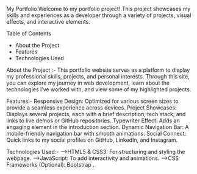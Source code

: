 My Portfolio
Welcome to my portfolio project! This project showcases my skills and experiences as a developer through a variety of projects, visual effects, and interactive elements.

Table of Contents
* About the Project
* Features
* Technologies Used


About the Project :-
This portfolio website serves as a platform to display my professional skills, projects, and personal interests. Through this site, you can explore my journey in web development, learn about the technologies I’ve worked with, and view some of my highlighted projects.

Features:-
Responsive Design: Optimized for various screen sizes to provide a seamless experience across devices.
Project Showcases: Displays several projects, each with a brief description, tech stack, and links to live demos or GitHub repositories.
Typewriter Effect: Adds an engaging element in the introduction section.
Dynamic Navigation Bar: A mobile-friendly navigation bar with smooth animations.
Social Connect: Quick links to my social profiles on GitHub, LinkedIn, and Instagram.

Technologies Used:-
-->HTML5 & CSS3: For structuring and styling the webpage.
-->JavaScript: To add interactivity and animations.
-->CSS Frameworks (Optional): Bootstrap .
